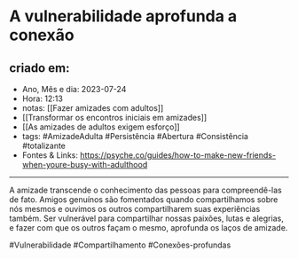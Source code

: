 # A vulnerabilidade aprofunda a conexão

## criado em: 
-  Ano, Mês e dia: 2023-07-24
- Hora: 12:13
- notas: [[Fazer amizades com adultos]]
- [[Transformar os encontros iniciais em amizades]]
- [[As amizades de adultos exigem esforço]]
- tags: #AmizadeAdulta #Persistência #Abertura #Consistência #totalizante 
- Fontes & Links: https://psyche.co/guides/how-to-make-new-friends-when-youre-busy-with-adulthood
---
A amizade transcende o conhecimento das pessoas para compreendê-las de fato. Amigos genuínos são fomentados quando compartilhamos sobre nós mesmos e ouvimos os outros compartilharem suas experiências também. Ser vulnerável para compartilhar nossas paixões, lutas e alegrias, e fazer com que os outros façam o mesmo, aprofunda os laços de amizade.

#Vulnerabilidade #Compartilhamento #Conexões-profundas